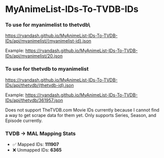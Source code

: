 # MyAnimeList-IDs-To-TVDB-IDs

### To use for myanimelist to thetvdb\
https://ryandash.github.io/MyAnimeList-IDs-To-TVDB-IDs/api/myanimelist/{myanimelist-id}.json

Example: https://ryandash.github.io/MyAnimeList-IDs-To-TVDB-IDs/api/myanimelist/20.json

### To use for thetvdb to myanimelist
https://ryandash.github.io/MyAnimeList-IDs-To-TVDB-IDs/api/thetvdb/{thetvdb-id}.json

Example: https://ryandash.github.io/MyAnimeList-IDs-To-TVDB-IDs/api/thetvdb/361957.json

Does not support TheTVDB.com Movie IDs currently because I cannot find a way to get scrape data for them yet. Only supports Series, Season, and Episode currently.

<!---counts-start--->
### TVDB → MAL Mapping Stats

- ✅ Mapped IDs: **111907**
- ❌ Unmapped IDs: **6365**
<!---counts-end--->
